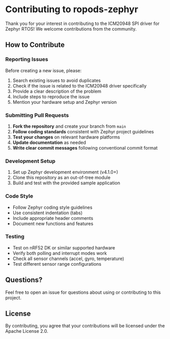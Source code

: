 # Contributing to ropods-zephyr

Thank you for your interest in contributing to the ICM20948 SPI driver for Zephyr RTOS! We welcome contributions from the community.

## How to Contribute

### Reporting Issues

Before creating a new issue, please:
1. Search existing issues to avoid duplicates
2. Check if the issue is related to the ICM20948 driver specifically
3. Provide a clear description of the problem
4. Include steps to reproduce the issue
5. Mention your hardware setup and Zephyr version

### Submitting Pull Requests

1. **Fork the repository** and create your branch from `main`
2. **Follow coding standards** consistent with Zephyr project guidelines
3. **Test your changes** on relevant hardware platforms
4. **Update documentation** as needed
5. **Write clear commit messages** following conventional commit format

### Development Setup

1. Set up Zephyr development environment (v4.1.0+)
2. Clone this repository as an out-of-tree module
3. Build and test with the provided sample application

### Code Style

- Follow Zephyr coding style guidelines
- Use consistent indentation (tabs)
- Include appropriate header comments
- Document new functions and features

### Testing

- Test on nRF52 DK or similar supported hardware
- Verify both polling and interrupt modes work
- Check all sensor channels (accel, gyro, temperature)
- Test different sensor range configurations

## Questions?

Feel free to open an issue for questions about using or contributing to this project.

## License

By contributing, you agree that your contributions will be licensed under the Apache License 2.0.
